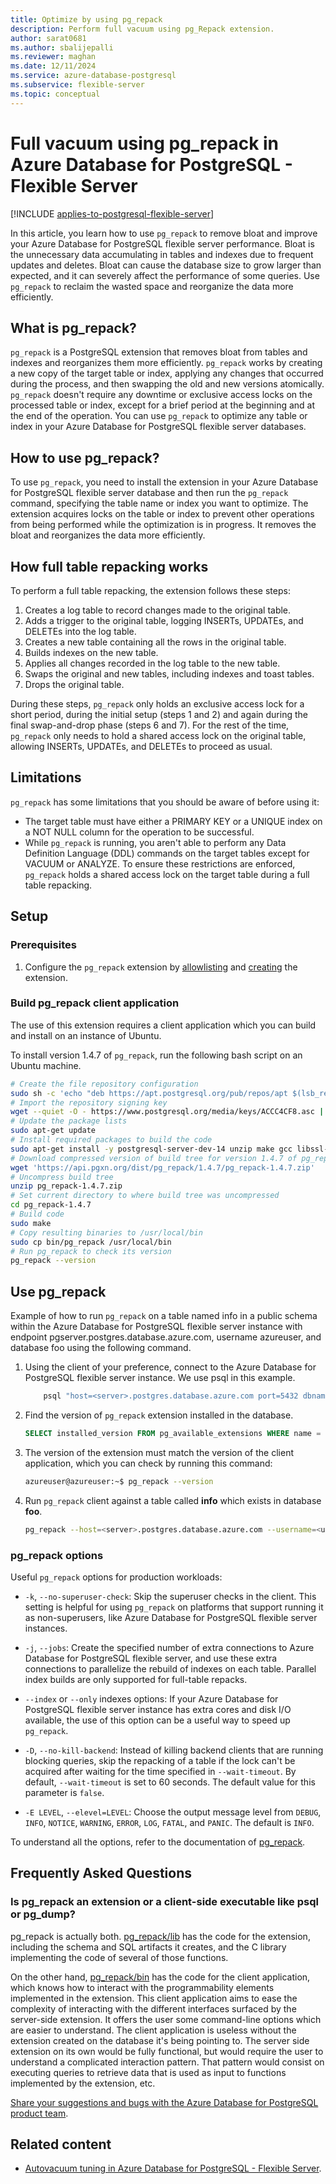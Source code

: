 ```yaml
---
title: Optimize by using pg_repack
description: Perform full vacuum using pg_Repack extension.
author: sarat0681
ms.author: sbalijepalli
ms.reviewer: maghan
ms.date: 12/11/2024
ms.service: azure-database-postgresql
ms.subservice: flexible-server
ms.topic: conceptual
---
```


# Full vacuum using pg_repack in Azure Database for PostgreSQL - Flexible Server

[!INCLUDE [applies-to-postgresql-flexible-server](~/reusable-content/ce-skilling/azure/includes/postgresql/includes/applies-to-postgresql-flexible-server.md)]

In this article, you learn how to use `pg_repack` to remove bloat and improve your Azure Database for PostgreSQL flexible server performance. Bloat is the unnecessary data accumulating in tables and indexes due to frequent updates and deletes. Bloat can cause the database size to grow larger than expected, and it can severely affect the performance of some queries. Use `pg_repack` to reclaim the wasted space and reorganize the data more efficiently.

## What is pg_repack?

`pg_repack` is a PostgreSQL extension that removes bloat from tables and indexes and reorganizes them more efficiently. `pg_repack` works by creating a new copy of the target table or index, applying any changes that occurred during the process, and then swapping the old and new versions atomically. `pg_repack` doesn't require any downtime or exclusive access locks on the processed table or index, except for a brief period at the beginning and at the end of the operation. You can use `pg_repack` to optimize any table or index in your Azure Database for PostgreSQL flexible server databases.

## How to use pg_repack?

To use `pg_repack`, you need to install the extension in your Azure Database for PostgreSQL flexible server database and then run the `pg_repack` command, specifying the table name or index you want to optimize. The extension acquires locks on the table or index to prevent other operations from being performed while the optimization is in progress. It removes the bloat and reorganizes the data more efficiently.

## How full table repacking works

To perform a full table repacking, the extension follows these steps:

1.    Creates a log table to record changes made to the original table.
2.    Adds a trigger to the original table, logging INSERTs, UPDATEs, and DELETEs into the log table.
3.    Creates a new table containing all the rows in the original table.
4.    Builds indexes on the new table.
5.    Applies all changes recorded in the log table to the new table.
6.    Swaps the original and new tables, including indexes and toast tables.
7.    Drops the original table.

During these steps, `pg_repack` only holds an exclusive access lock for a short period, during the initial setup (steps 1 and 2) and again during the final swap-and-drop phase (steps 6 and 7). For the rest of the time, `pg_repack` only needs to hold a shared access lock on the original table, allowing INSERTs, UPDATEs, and DELETEs to proceed as usual.

## Limitations

`pg_repack` has some limitations that you should be aware of before using it:

-  The target table must have either a PRIMARY KEY or a UNIQUE index on a NOT NULL column for the operation to be successful.
-  While `pg_repack` is running, you aren't able to perform any Data Definition Language (DDL) commands on the target tables except for VACUUM or ANALYZE. To ensure these restrictions are enforced, `pg_repack` holds a shared access lock on the target table during a full table repacking.

## Setup

### Prerequisites

1. Configure the `pg_repack` extension by [allowlisting](../extensions/how-to-allow-extensions.md#allow-extensions) and [creating](../extensions/how-to-allow-extensions.md#create-extensions) the extension.

### Build pg_repack client application

The use of this extension requires a client application which you can build and install on an instance of Ubuntu.

To install version 1.4.7 of `pg_repack`, run the following bash script on an Ubuntu machine.

```bash
# Create the file repository configuration
sudo sh -c 'echo "deb https://apt.postgresql.org/pub/repos/apt $(lsb_release -cs)-pgdg main" > /etc/apt/sources.list.d/pgdg.list'
# Import the repository signing key
wget --quiet -O - https://www.postgresql.org/media/keys/ACCC4CF8.asc | sudo apt-key add -
# Update the package lists
sudo apt-get update
# Install required packages to build the code
sudo apt-get install -y postgresql-server-dev-14 unzip make gcc libssl-dev liblz4-dev zlib1g-dev libreadline-dev libzstd-dev
# Download compressed version of build tree for version 1.4.7 of pg_repack
wget 'https://api.pgxn.org/dist/pg_repack/1.4.7/pg_repack-1.4.7.zip'
# Uncompress build tree
unzip pg_repack-1.4.7.zip
# Set current directory to where build tree was uncompressed
cd pg_repack-1.4.7
# Build code
sudo make
# Copy resulting binaries to /usr/local/bin
sudo cp bin/pg_repack /usr/local/bin
# Run pg_repack to check its version
pg_repack --version
```

## Use pg_repack

Example of how to run `pg_repack` on a table named info in a public schema within the Azure Database for PostgreSQL flexible server instance with endpoint pgserver.postgres.database.azure.com, username azureuser, and database foo using the following command.

1. Using the client of your preference, connect to the Azure Database for PostgreSQL flexible server instance. We use psql in this example.

    ```bash
        psql "host=<server>.postgres.database.azure.com port=5432 dbname=<database> user=<user> password=<password> sslmode=require"
    ```

2. Find the version of `pg_repack` extension installed in the database.

    ```sql
    SELECT installed_version FROM pg_available_extensions WHERE name = 'pg_repack';
    ```

3. The version of the extension must match the version of the client application, which you can check by running this command:

    ```bash
    azureuser@azureuser:~$ pg_repack --version
    ```

4. Run `pg_repack` client against a table called **info** which exists in database **foo**.

    ```bash
    pg_repack --host=<server>.postgres.database.azure.com --username=<user> --dbname=<database> --table=info --jobs=2 --no-kill-backend --no-superuser-check
    ```

### pg_repack options

Useful `pg_repack` options for production workloads:

- `-k`, `--no-superuser-check`: Skip the superuser checks in the client. This setting is helpful for using `pg_repack` on platforms that support running it as non-superusers, like Azure Database for PostgreSQL flexible server instances.

- `-j`, `--jobs`: Create the specified number of extra connections to Azure Database for PostgreSQL flexible server, and use these extra connections to parallelize the rebuild of indexes on each table. Parallel index builds are only supported for full-table repacks.

- `--index` or `--only` indexes options: If your Azure Database for PostgreSQL flexible server instance has extra cores and disk I/O available, the use of this option can be a useful way to speed up `pg_repack`.

- `-D`, `--no-kill-backend`: Instead of killing backend clients that are running blocking queries, skip the repacking of a table if the lock can't be acquired after waiting for the time specified in `--wait-timeout`. By default, `--wait-timeout` is set to 60 seconds. The default value for this parameter is `false`.

- `-E LEVEL`, `--elevel=LEVEL`: Choose the output message level from `DEBUG`, `INFO`, `NOTICE`, `WARNING`, `ERROR`, `LOG`, `FATAL`, and `PANIC`. The default is `INFO`.

To understand all the options, refer to the documentation of [pg_repack](https://reorg.github.io/pg_repack/).

## Frequently Asked Questions

### Is pg_repack an extension or a client-side executable like psql or pg_dump?

pg_repack is actually both. [pg_repack/lib](https://github.com/reorg/pg_repack/tree/master/lib) has the code for the extension, including the schema and SQL artifacts it creates, and the C library implementing the code of several of those functions.

On the other hand, [pg_repack/bin](https://github.com/reorg/pg_repack/tree/master/bin) has the code for the client application, which knows how to interact with the programmability elements implemented in the extension. This client application aims to ease the complexity of interacting with the different interfaces surfaced by the server-side extension. It offers the user some command-line options which are easier to understand. The client application is useless without the extension created on the database it's being pointing to. The server side extension on its own would be fully functional, but would require the user to understand a complicated interaction pattern. That pattern would consist on executing queries to retrieve data that is used as input to functions implemented by the extension, etc.

[Share your suggestions and bugs with the Azure Database for PostgreSQL product team](https://aka.ms/pgfeedback).

## Related content

- [Autovacuum tuning in Azure Database for PostgreSQL - Flexible Server](how-to-autovacuum-tuning.md).
